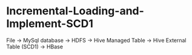 # Incremental-Loading-and-Implement-SCD1
File -> MySql database -> HDFS -> Hive Managed Table -> Hive External Table (SCD1) -> HBase
